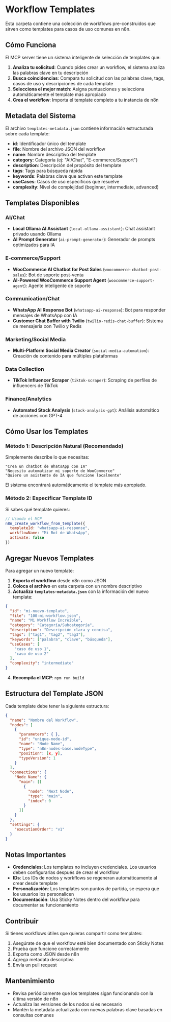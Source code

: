 # Workflow Templates

Esta carpeta contiene una colección de workflows pre-construidos que sirven como templates para casos de uso comunes en n8n.

## Cómo Funciona

El MCP server tiene un sistema inteligente de selección de templates que:

1. **Analiza tu solicitud**: Cuando pides crear un workflow, el sistema analiza las palabras clave en tu descripción
2. **Busca coincidencias**: Compara tu solicitud con las palabras clave, tags, casos de uso y descripciones de cada template
3. **Selecciona el mejor match**: Asigna puntuaciones y selecciona automáticamente el template más apropiado
4. **Crea el workflow**: Importa el template completo a tu instancia de n8n

## Metadata del Sistema

El archivo `templates-metadata.json` contiene información estructurada sobre cada template:

- **id**: Identificador único del template
- **file**: Nombre del archivo JSON del workflow
- **name**: Nombre descriptivo del template
- **category**: Categoría (ej: "AI/Chat", "E-commerce/Support")
- **description**: Descripción del propósito del template
- **tags**: Tags para búsqueda rápida
- **keywords**: Palabras clave que activan este template
- **useCases**: Casos de uso específicos que resuelve
- **complexity**: Nivel de complejidad (beginner, intermediate, advanced)

## Templates Disponibles

### AI/Chat
- **Local Ollama AI Assistant** (`local-ollama-assistant`): Chat assistant privado usando Ollama
- **AI Prompt Generator** (`ai-prompt-generator`): Generador de prompts optimizados para IA

### E-commerce/Support
- **WooCommerce AI Chatbot for Post Sales** (`woocommerce-chatbot-post-sales`): Bot de soporte post-venta
- **AI-Powered WooCommerce Support Agent** (`woocommerce-support-agent`): Agente inteligente de soporte

### Communication/Chat
- **WhatsApp AI Response Bot** (`whatsapp-ai-response`): Bot para responder mensajes de WhatsApp con IA
- **Customer Chat Buffer with Twilio** (`twilio-redis-chat-buffer`): Sistema de mensajería con Twilio y Redis

### Marketing/Social Media
- **Multi-Platform Social Media Creator** (`social-media-automation`): Creación de contenido para múltiples plataformas

### Data Collection
- **TikTok Influencer Scraper** (`tiktok-scraper`): Scraping de perfiles de influencers de TikTok

### Finance/Analytics
- **Automated Stock Analysis** (`stock-analysis-gpt`): Análisis automático de acciones con GPT-4

## Cómo Usar los Templates

### Método 1: Descripción Natural (Recomendado)

Simplemente describe lo que necesitas:

```
"Crea un chatbot de WhatsApp con IA"
"Necesito automatizar mi soporte de WooCommerce"
"Quiero un asistente de IA que funcione localmente"
```

El sistema encontrará automáticamente el template más apropiado.

### Método 2: Especificar Template ID

Si sabes qué template quieres:

```javascript
// Usando el MCP
n8n_create_workflow_from_template({
  templateId: "whatsapp-ai-response",
  workflowName: "Mi Bot de WhatsApp",
  activate: false
})
```

## Agregar Nuevos Templates

Para agregar un nuevo template:

1. **Exporta el workflow** desde n8n como JSON
2. **Coloca el archivo** en esta carpeta con un nombre descriptivo
3. **Actualiza `templates-metadata.json`** con la información del nuevo template:

```json
{
  "id": "mi-nuevo-template",
  "file": "100-mi-workflow.json",
  "name": "Mi Workflow Increíble",
  "category": "Categoría/Subcategoría",
  "description": "Descripción clara y concisa",
  "tags": ["tag1", "tag2", "tag3"],
  "keywords": ["palabra", "clave", "búsqueda"],
  "useCases": [
    "caso de uso 1",
    "caso de uso 2"
  ],
  "complexity": "intermediate"
}
```

4. **Recompila el MCP**: `npm run build`

## Estructura del Template JSON

Cada template debe tener la siguiente estructura:

```json
{
  "name": "Nombre del Workflow",
  "nodes": [
    {
      "parameters": { },
      "id": "unique-node-id",
      "name": "Node Name",
      "type": "n8n-nodes-base.nodeType",
      "position": [x, y],
      "typeVersion": 1
    }
  ],
  "connections": {
    "Node Name": {
      "main": [[
        {
          "node": "Next Node",
          "type": "main",
          "index": 0
        }
      ]]
    }
  },
  "settings": {
    "executionOrder": "v1"
  }
}
```

## Notas Importantes

- **Credenciales**: Los templates no incluyen credenciales. Los usuarios deben configurarlas después de crear el workflow
- **IDs**: Los IDs de nodos y workflows se regeneran automáticamente al crear desde template
- **Personalización**: Los templates son puntos de partida, se espera que los usuarios los personalicen
- **Documentación**: Usa Sticky Notes dentro del workflow para documentar su funcionamiento

## Contribuir

Si tienes workflows útiles que quieras compartir como templates:

1. Asegúrate de que el workflow esté bien documentado con Sticky Notes
2. Prueba que funcione correctamente
3. Exporta como JSON desde n8n
4. Agrega metadata descriptiva
5. Envía un pull request

## Mantenimiento

- Revisa periódicamente que los templates sigan funcionando con la última versión de n8n
- Actualiza las versiones de los nodos si es necesario
- Mantén la metadata actualizada con nuevas palabras clave basadas en consultas comunes
